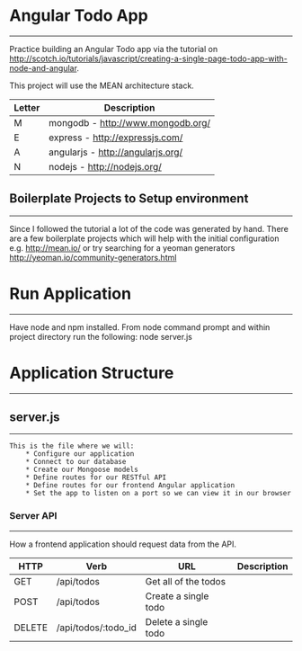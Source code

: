 # Angular Todo App
---

Practice building an Angular Todo app via the tutorial on http://scotch.io/tutorials/javascript/creating-a-single-page-todo-app-with-node-and-angular.  

This project will use the MEAN architecture stack.  

| Letter | Description |
| ------ | ---- |
| M | mongodb - http://www.mongodb.org/ |
| E | express - http://expressjs.com/ |
| A | angularjs - http://angularjs.org/ |
| N | nodejs - http://nodejs.org/ |

## Boilerplate Projects to Setup environment
---
Since I followed the tutorial a lot of the code was generated by hand.  There are a few boilerplate projects which will help with the initial configuration e.g. http://mean.io/ or try searching for a yeoman generators http://yeoman.io/community-generators.html

# Run Application
---
Have node and npm installed.
From node command prompt and within project directory run the following: 
	node server.js

# Application Structure
---

## server.js
---
	This is the file where we will:
 		* Configure our application
 		* Connect to our database
 		* Create our Mongoose models
 		* Define routes for our RESTful API
 		* Define routes for our frontend Angular application
 		* Set the app to listen on a port so we can view it in our browser

### Server API
---
How a frontend application should request data from the API.

| HTTP | Verb |	URL | Description |
| ---- | ---- | ---- | ---- | 
| GET | /api/todos | Get all of the todos |
| POST | /api/todos | Create a single todo | 
| DELETE | /api/todos/:todo_id | Delete a single todo |